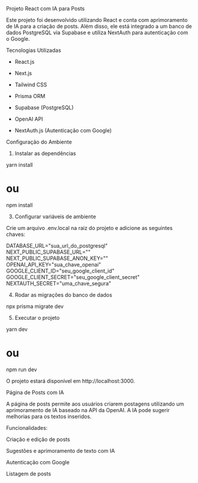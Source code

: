 Projeto React com IA para Posts

Este projeto foi desenvolvido utilizando React e conta com aprimoramento de IA para a criação de posts. Além disso, ele está integrado a um banco de dados PostgreSQL via Supabase e utiliza NextAuth para autenticação com o Google.

Tecnologias Utilizadas

- React.js

- Next.js

- Tailwind CSS

- Prisma ORM

- Supabase (PostgreSQL)

- OpenAI API

- NextAuth.js (Autenticação com Google)

Configuração do Ambiente

1. Instalar as dependências

yarn install
# ou
npm install

3. Configurar variáveis de ambiente

Crie um arquivo .env.local na raiz do projeto e adicione as seguintes chaves:

DATABASE_URL="sua_url_do_postgresql"
NEXT_PUBLIC_SUPABASE_URL=""
NEXT_PUBLIC_SUPABASE_ANON_KEY=""
OPENAI_API_KEY="sua_chave_openai"
GOOGLE_CLIENT_ID="seu_google_client_id"
GOOGLE_CLIENT_SECRET="seu_google_client_secret"
NEXTAUTH_SECRET="uma_chave_segura"

4. Rodar as migrações do banco de dados

npx prisma migrate dev

5. Executar o projeto

yarn dev
# ou
npm run dev

O projeto estará disponível em http://localhost:3000.

Página de Posts com IA

A página de posts permite aos usuários criarem postagens utilizando um aprimoramento de IA baseado na API da OpenAI. A IA pode sugerir melhorias para os textos inseridos.

Funcionalidades:

Criação e edição de posts

Sugestões e aprimoramento de texto com IA

Autenticação com Google

Listagem de posts